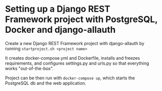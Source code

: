 # Setting up a Django REST Framework project with PostgreSQL, Docker and django-allauth

Create a new Django REST Framework project with django-allauth by running `startproject.sh <project name>`

It creates docker-compose.yml and Dockerfile, installs and freezes requirements, and configures settings.py and urls.py so that everything works "out-of-the-box".

Project can be then run with `docker-compose up`, which starts the PostgreSQL db and the web application.

